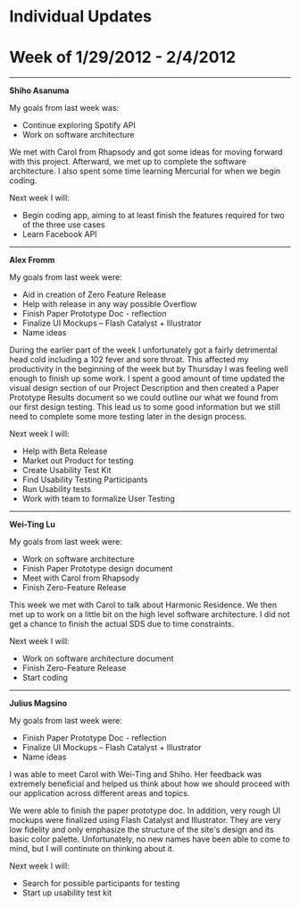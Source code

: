 # Individual Updates #
# Week of 1/29/2012 - 2/4/2012 #


---

**Shiho Asanuma**

My goals from last week was:
  * Continue exploring Spotify API
  * Work on software architecture

We met with Carol from Rhapsody and got some ideas for moving forward with this project. Afterward, we met up to complete the software architecture. I also spent some time learning Mercurial for when we begin coding.

Next week I will:
  * Begin coding app, aiming to at least finish the features required for two of the three use cases
  * Learn Facebook API


---


**Alex Fromm**

My goals from last week were:
  * Aid in creation of Zero Feature Release
  * Help with release in any way possible
Overflow
  * Finish Paper Prototype Doc - reflection
  * Finalize UI Mockups – Flash Catalyst + Illustrator
  * Name ideas

During the earlier part of the week I unfortunately got a fairly detrimental head cold including a 102 fever and sore throat.  This affected my productivity in the beginning of the week but by Thursday I was feeling well enough to finish up some work.  I spent a good amount of time updated the visual design section of our Project Description and then created a Paper Prototype Results document so we could outline our what we found from our first design testing.  This lead us to some good information but we still need to complete some more testing later in the design process.

Next week I will:
  * Help with Beta Release
  * Market out Product for testing
  * Create Usability Test Kit
  * Find Usability Testing Participants
  * Run Usability tests
  * Work with team to formalize User Testing



---


**Wei-Ting Lu**

My goals from last week were:
  * Work on software architecture
  * Finish Paper Prototype design document
  * Meet with Carol from Rhapsody
  * Finish Zero-Feature Release

This week we met with Carol to talk about Harmonic Residence. We then met up to work on a little bit on the high level software architecture.
I did not get a chance to finish the actual SDS due to time constraints.

Next week I will:
  * Work on software architecture document
  * Finish Zero-Feature Release
  * Start coding

---

**Julius Magsino**

My goals from last week were:
  * Finish Paper Prototype Doc - reflection
  * Finalize UI Mockups – Flash Catalyst + Illustrator
  * Name ideas

I was able to meet Carol with Wei-Ting and Shiho.  Her feedback was extremely beneficial and helped us think about how we should proceed with our application across different areas and topics.

We were able to finish the paper prototype doc.  In addition, very rough UI mockups were finalized using Flash Catalyst and Illustrator.  They are very low fidelity and only emphasize the structure of the site's design and its basic color palette.  Unfortunately, no new names have been able to come to mind, but I will continute on thinking about it.


Next week I will:
  * Search for possible participants for testing
  * Start up usability test kit

